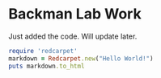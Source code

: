 # Backman Lab Work

Just added the code. Will update later.

```ruby
require 'redcarpet'
markdown = Redcarpet.new("Hello World!")
puts markdown.to_html
```
